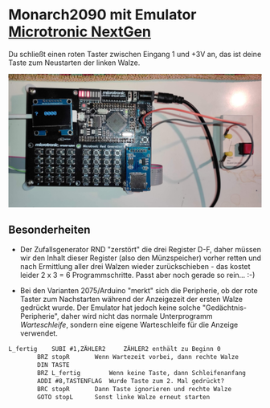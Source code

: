 # Monarch2090 mit Emulator [Microtronic NextGen](https://github.com/lambdamikel/Busch-2090/tree/master/microtronic-nextgen-sh1106-spi)

Du schließt einen roten Taster zwischen Eingang 1 und +3V an, das ist deine Taste zum Neustarten der linken Walze.

![Schaltplan](/pics/MonarchEmulator.jpg)

## Besonderheiten

- Der Zufallsgenerator RND "zerstört" die drei Register D-F, daher müssen wir den Inhalt dieser Register (also den Münzspeicher) vorher retten und nach Ermittlung aller drei Walzen wieder zurückschieben - das kostet leider 2 x 3 = 6 Programmschritte. Passt aber noch gerade so rein... :-)

- Bei den Varianten 2075/Arduino "merkt" sich die Peripherie, ob der rote Taster zum Nachstarten während der Anzeigezeit der ersten Walze gedrückt wurde. Der Emulator hat jedoch keine solche "Gedächtnis-Peripherie", daher wird nicht das normale Unterprogramm _Warteschleife_, sondern eine eigene Warteschleife für die Anzeige verwendet.
```
L_fertig	SUBI #1,ZÄHLER2		ZÄHLER2 enthält zu Beginn 0
		BRZ stopR		Wenn Wartezeit vorbei, dann rechte Walze  
		DIN TASTE	
		BRZ L_fertig		Wenn keine Taste, dann Schleifenanfang
		ADDI #8,TASTENFLAG	Wurde Taste zum 2. Mal gedrückt?
		BRC stopR		Dann Taste ignorieren und rechte Walze
		GOTO stopL		Sonst linke Walze erneut starten
```
